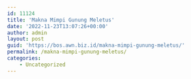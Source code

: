 ```yaml
---
id: 11124
title: 'Makna Mimpi Gunung Meletus'
date: '2022-11-23T13:07:26+00:00'
author: admin
layout: post
guid: 'https://bos.awn.biz.id/makna-mimpi-gunung-meletus/'
permalink: /makna-mimpi-gunung-meletus/
categories:
    - Uncategorized
---
```


